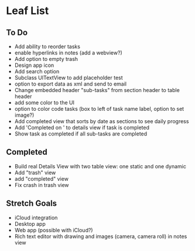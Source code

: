 # Leaf List

## To Do

* Add ability to reorder tasks
* enable hyperlinks in notes (add a webview?)
* Add option to empty trash
* Design app icon
* Add search option
* Subclass UITextView to add placeholder test
* option to export data as xml and send to email
* Change embedded header "sub-tasks" from section header to table header
* add some color to the UI
* option to color code tasks (box to left of task name label, option to set image?)
* Add completed view that sorts by date as sections to see daily progress
* Add 'Completed on <DATE>' to details view if task is completed
* Show task as completed if all sub-tasks are completed

## Completed

* Build real Details View with two table view: one static and one dynamic
* Add "trash" view
* add "completed" view
* Fix crash in trash view

## Stretch Goals

* iCloud integration
* Desktop app
* Web app (possible with iCloud?)
* Rich text editor with drawing and images (camera, camera roll) in notes view